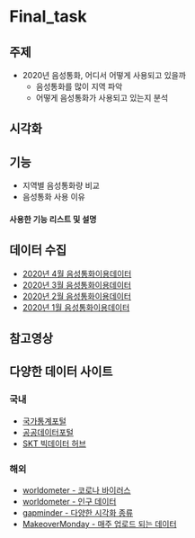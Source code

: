 # Final_task

## 주제
  - 2020년 음성통화, 어디서 어떻게 사용되고 있을까
    - 음성통화를 많이 지역 파악
    - 어떻게 음성통화가 사용되고 있는지 분석
    

## 시각화


## 기능
  - 지역별 음성통화량 비교
  - 음성통화 사용 이유

#### 사용한 기능 리스트 및 설명


## 데이터 수집
  - [2020년 4월 음성통화이용데이터](https://www.bigdatahub.co.kr/product/view.do?pid=1002297)
  - [2020년 3월 음성통화이용데이터](https://www.bigdatahub.co.kr/product/view.do?pid=1002293)
  - [2020년 2월 음성통화이용데이터](https://www.bigdatahub.co.kr/product/view.do?pid=1002289)
  - [2020년 1월 음성통화이용데이터](https://www.bigdatahub.co.kr/product/view.do?pid=1002284)

## 참고영상


## 다양한 데이터 사이트
  ### 국내
  - [국가통계포털](http://kosis.kr/index/index.do)
  - [공공데이터포털](https://www.data.go.kr/)
  - [SKT 빅데이터 허브](https://www.bigdatahub.co.kr/index.do)
  ### 해외
  - [worldometer - 코로나 바이러스](https://www.worldometers.info/coronavirus/)
  - [worldometer - 인구 데이터](https://www.worldometers.info/world-population/)  
  - [gapminder - 다양한 시각화 종류](https://www.gapminder.org/tools/#$chart-type=bubbles)  
  - [MakeoverMonday - 매주 업로드 되는 데이터](https://www.makeovermonday.co.uk/data/)
